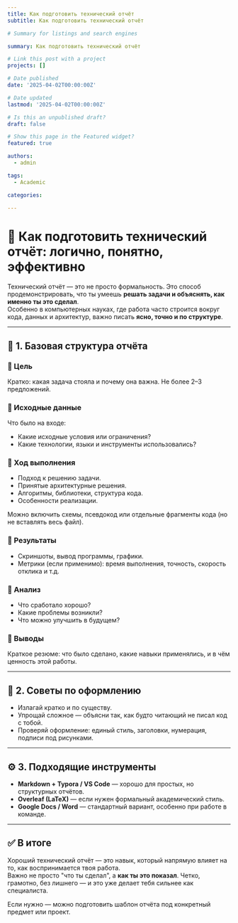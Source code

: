 ```yaml
---
title: Как подготовить технический отчёт
subtitle: Как подготовить технический отчёт

# Summary for listings and search engines

summary: Как подготовить технический отчёт

# Link this post with a project
projects: []

# Date published
date: '2025-04-02T00:00:00Z'

# Date updated
lastmod: '2025-04-02T00:00:00Z'

# Is this an unpublished draft?
draft: false

# Show this page in the Featured widget?
featured: true

authors:
  - admin

tags:
  - Academic

categories:
  
---
```


# 📘 Как подготовить технический отчёт: логично, понятно, эффективно

Технический отчёт — это не просто формальность. Это способ продемонстрировать, что ты умеешь **решать задачи и объяснять, как именно ты это сделал**.  
Особенно в компьютерных науках, где работа часто строится вокруг кода, данных и архитектур, важно писать **ясно, точно и по структуре**.

---

## 📌 1. Базовая структура отчёта

### 🔹 Цель
Кратко: какая задача стояла и почему она важна. Не более 2–3 предложений.

### 🔹 Исходные данные
Что было на входе:
- Какие исходные условия или ограничения?
- Какие технологии, языки и инструменты использовались?

### 🔹 Ход выполнения
- Подход к решению задачи.
- Принятые архитектурные решения.
- Алгоритмы, библиотеки, структура кода.
- Особенности реализации.

Можно включить схемы, псевдокод или отдельные фрагменты кода (но не вставлять весь файл).

### 🔹 Результаты
- Скриншоты, вывод программы, графики.
- Метрики (если применимо): время выполнения, точность, скорость отклика и т.д.

### 🔹 Анализ
- Что сработало хорошо?
- Какие проблемы возникли?
- Что можно улучшить в будущем?

### 🔹 Выводы
Краткое резюме: что было сделано, какие навыки применялись, и в чём ценность этой работы.

---

## 🧠 2. Советы по оформлению

- Излагай кратко и по существу.
- Упрощай сложное — объясни так, как будто читающий не писал код с тобой.
- Проверяй оформление: единый стиль, заголовки, нумерация, подписи под рисунками.

---

## ⚙️ 3. Подходящие инструменты

- **Markdown + Typora / VS Code** — хорошо для простых, но структурных отчётов.
- **Overleaf (LaTeX)** — если нужен формальный академический стиль.
- **Google Docs / Word** — стандартный вариант, особенно при работе в команде.

---

## ✅ В итоге

Хороший технический отчёт — это навык, который напрямую влияет на то, как воспринимается твоя работа.  
Важно не просто "что ты сделал", а **как ты это показал**. Четко, грамотно, без лишнего — и это уже делает тебя сильнее как специалиста.

Если нужно — можно подготовить шаблон отчёта под конкретный предмет или проект.

